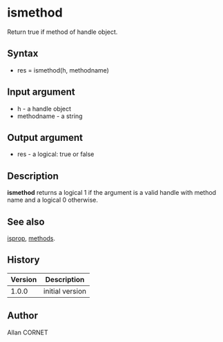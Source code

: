 # ismethod

Return true if method of handle object.

## Syntax

- res = ismethod(h, methodname)

## Input argument

- h - a handle object
- methodname - a string

## Output argument

- res - a logical: true or false

## Description

<b>ismethod</b> returns a logical 1 if the argument is a valid handle with method name and a logical 0 otherwise.

## See also

[isprop](isprop.md), [methods](methods.md).

## History

| Version | Description     |
| ------- | --------------- |
| 1.0.0   | initial version |

## Author

Allan CORNET
